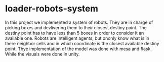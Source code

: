 # loader-robots-system

In this project we implemented a system of robots. They are in charge of picking boxes and devlivering them to their closest destiny point. The destiny point has to have less than 5 boxes in order to consider it an available one. Robots are intelligent agents, but ononly know what is in there neighbor cells and in which coordinate is the closest available destiny point. Thye implementation of the model was done with mesa and flask. While the visuals were done in unity.

